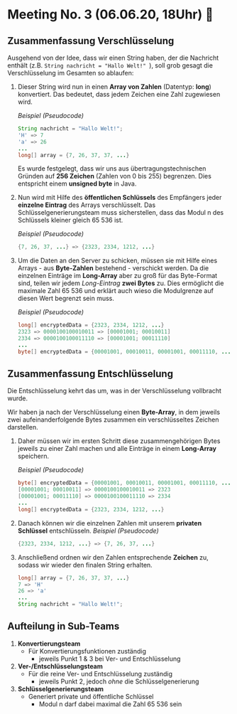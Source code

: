 # Meeting No. 3 (06.06.20, 18Uhr) 🚀

## Zusammenfassung Verschlüsselung

Ausgehend von der Idee, dass wir einen String haben, der die Nachricht enthält (z.B. ```String nachricht = "Hallo Welt!" ```), soll grob gesagt die Verschlüsselung im Gesamten so ablaufen:

1. Dieser String wird nun in einen **Array von Zahlen** (Datentyp: **long**) konvertiert. Das bedeutet, dass jedem Zeichen eine Zahl zugewiesen wird. 

   _Beispiel (Pseudocode)_

    ```Java
   String nachricht = "Hallo Welt!";
   'H' => 7
   'a' => 26
    ...
   long[] array = {7, 26, 37, 37, ...}
    ```
   
   Es wurde festgelegt, dass wir uns aus übertragungstechnischen Gründen auf **256 Zeichen** (Zahlen von 0 bis 255) begrenzen. Dies entspricht einem **unsigned byte** in Java.
   
2. Nun wird mit Hilfe des **öffentlichen Schlüssels** des Empfängers jeder **einzelne Eintrag** des  Arrays verschlüsselt. Das Schlüsselgenerierungsteam muss sicherstellen, dass das Modul n des Schlüssels kleiner gleich 65 536 ist.

   _Beispiel (Pseudocode)_

   ```Java
   {7, 26, 37, ...} => {2323, 2334, 1212, ...}
   ```
   
3. Um die Daten an den Server zu schicken, müssen sie mit Hilfe eines Arrays - aus **Byte-Zahlen** bestehend -  verschickt werden. Da die einzelnen Einträge im **Long-Array** aber zu groß für das Byte-Format sind, teilen wir jedem _Long-Eintrag_ **zwei Bytes** zu. Dies ermöglicht die maximale Zahl 65 536 und erklärt auch wieso die Modulgrenze auf diesen Wert begrenzt sein muss.

   _Beispiel (Pseudocode)_

   ```Java
   long[] encryptedData = {2323, 2334, 1212, ...}
   2323 => 0000100100010011 => [00001001; 00010011]
   2334 => 0000100100011110 => [00001001; 00011110]
   ...
   byte[] encryptedData = {00001001, 00010011, 00001001, 00011110, ...}
   ```

## Zusammenfassung Entschlüsselung

Die Entschlüsselung kehrt das um, was in der Verschlüsselung vollbracht wurde.

Wir haben ja nach der Verschlüsselung einen **Byte-Array**, in dem jeweils zwei aufeinanderfolgende Bytes zusammen ein verschlüsseltes Zeichen darstellen.

1. Daher müssen wir im ersten Schritt diese zusammengehörigen Bytes jeweils zu einer Zahl machen und alle Einträge in einem **Long-Array** speichern.

    _Beispiel (Pseudocode)_

      ```Java
   byte[] encryptedData = {00001001, 00010011, 00001001, 00011110, ...}
   [00001001; 00010011] => 0000100100010011 => 2323
   [00001001; 00011110] => 0000100100011110 => 2334
   ...
   long[] encryptedData = {2323, 2334, 1212, ...}
     ```

2. Danach können wir die einzelnen Zahlen mit unserem **privaten Schlüssel** entschlüsseln.
 _Beispiel (Pseudocode)_

   ```Java
   {2323, 2334, 1212, ...} => {7, 26, 37, ...}
   ```
   

3. Anschließend ordnen wir den Zahlen entsprechende **Zeichen** zu, sodass wir wieder den finalen String erhalten.

   ```Java
   long[] array = {7, 26, 37, 37, ...}
   7 => 'H'
   26 => 'a'
   ...
   String nachricht = "Hallo Welt!";
   ```

## Aufteilung in Sub-Teams

1. **Konvertierungsteam**
   - Für Konvertierungsfunktionen zuständig
     - jeweils Punkt 1 & 3 bei Ver- und Entschlüsselung
2. **Ver-/Entschlüsselungsteam**
   - Für die reine Ver- und Entschlüsselung zuständig
     - jeweils Punkt 2, jedoch _ohne_ die Schlüsselgenerierung
3. **Schlüsselgenerierungsteam**
   - Generiert private und öffentliche Schlüssel
     - Modul n darf dabei maximal die Zahl 65 536 sein
